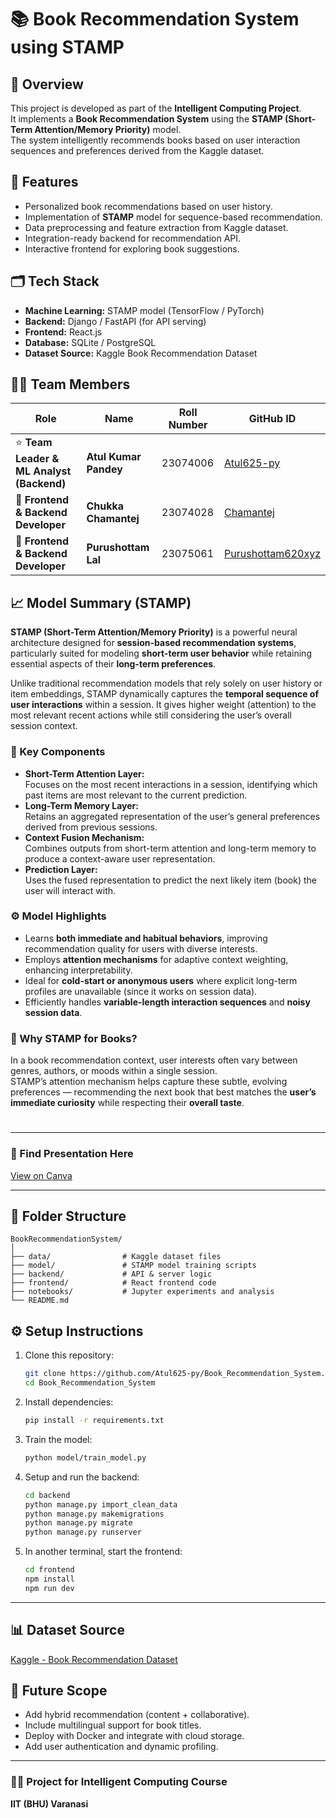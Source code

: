 # 📚 Book Recommendation System using STAMP

## 🧠 Overview
This project is developed as part of the **Intelligent Computing Project**.  
It implements a **Book Recommendation System** using the **STAMP (Short-Term Attention/Memory Priority)** model.  
The system intelligently recommends books based on user interaction sequences and preferences derived from the Kaggle dataset.

## 🚀 Features
- Personalized book recommendations based on user history.
- Implementation of **STAMP** model for sequence-based recommendation.
- Data preprocessing and feature extraction from Kaggle dataset.
- Integration-ready backend for recommendation API.
- Interactive frontend for exploring book suggestions.

## 🗂️ Tech Stack
- **Machine Learning:** STAMP model (TensorFlow / PyTorch)
- **Backend:** Django / FastAPI (for API serving)
- **Frontend:** React.js
- **Database:** SQLite / PostgreSQL
- **Dataset Source:** Kaggle Book Recommendation Dataset

## 👨‍💻 Team Members

| Role | Name | Roll Number | GitHub ID |
|------|------|--------------|-----------|
| ⭐ **Team Leader & ML Analyst (Backend)** | **Atul Kumar Pandey** | 23074006 | [Atul625-py](https://github.com/Atul625-py) |
| 🤝 **Frontend & Backend Developer** | **Chukka Chamantej** | 23074028 | [Chamantej](https://github.com/Chamantej) |
| 🎨 **Frontend & Backend Developer** | **Purushottam Lal** | 23075061 | [Purushottam620xyz](https://github.com/Purushottam620xyz) |

## 📈 Model Summary (STAMP)

**STAMP (Short-Term Attention/Memory Priority)** is a powerful neural architecture designed for **session-based recommendation systems**, particularly suited for modeling **short-term user behavior** while retaining essential aspects of their **long-term preferences**.

Unlike traditional recommendation models that rely solely on user history or item embeddings, STAMP dynamically captures the **temporal sequence of user interactions** within a session. It gives higher weight (attention) to the most relevant recent actions while still considering the user’s overall session context.

### 🧠 Key Components
- **Short-Term Attention Layer:**  
  Focuses on the most recent interactions in a session, identifying which past items are most relevant to the current prediction.  
- **Long-Term Memory Layer:**  
  Retains an aggregated representation of the user’s general preferences derived from previous sessions.  
- **Context Fusion Mechanism:**  
  Combines outputs from short-term attention and long-term memory to produce a context-aware user representation.  
- **Prediction Layer:**  
  Uses the fused representation to predict the next likely item (book) the user will interact with.

### ⚙️ Model Highlights
- Learns **both immediate and habitual behaviors**, improving recommendation quality for users with diverse interests.  
- Employs **attention mechanisms** for adaptive context weighting, enhancing interpretability.  
- Ideal for **cold-start or anonymous users** where explicit long-term profiles are unavailable (since it works on session data).  
- Efficiently handles **variable-length interaction sequences** and **noisy session data**.

### 🧩 Why STAMP for Books?
In a book recommendation context, user interests often vary between genres, authors, or moods within a single session.  
STAMP’s attention mechanism helps capture these subtle, evolving preferences — recommending the next book that best matches the **user’s immediate curiosity** while respecting their **overall taste**.
#
---

### 🎥 Find Presentation Here
[View on Canva](https://www.canva.com/design/DAG2anvGKac/2TJaV0EQOJblUQ5jcyiYZg/edit?utm_content=DAG2anvGKac&utm_campaign=designshare&utm_medium=link2&utm_source=sharebutton)

---


## 🧩 Folder Structure
```
BookRecommendationSystem/
│
├── data/                # Kaggle dataset files
├── model/               # STAMP model training scripts
├── backend/             # API & server logic
├── frontend/            # React frontend code
├── notebooks/           # Jupyter experiments and analysis
└── README.md
```
## ⚙️ Setup Instructions
1. Clone this repository:
   ```bash
   git clone https://github.com/Atul625-py/Book_Recommendation_System.git
   cd Book_Recommendation_System
   ```

2. Install dependencies:
   ```bash
   pip install -r requirements.txt
   ```

3. Train the model:
   ```bash
   python model/train_model.py
   ```

4. Setup and run the backend:
   ```bash
   cd backend
   python manage.py import_clean_data
   python manage.py makemigrations
   python manage.py migrate
   python manage.py runserver
   ```

5. In another terminal, start the frontend:
   ```bash
   cd frontend
   npm install
   npm run dev
   ```
   
---

## 📊 Dataset Source
[Kaggle - Book Recommendation Dataset](https://www.kaggle.com/datasets/arashnic/book-recommendation-dataset)

## 🧩 Future Scope
- Add hybrid recommendation (content + collaborative).
- Include multilingual support for book titles.
- Deploy with Docker and integrate with cloud storage.
- Add user authentication and dynamic profiling.

---

### 🧑‍🏫 Project for Intelligent Computing Course
**IIT (BHU) Varanasi**
